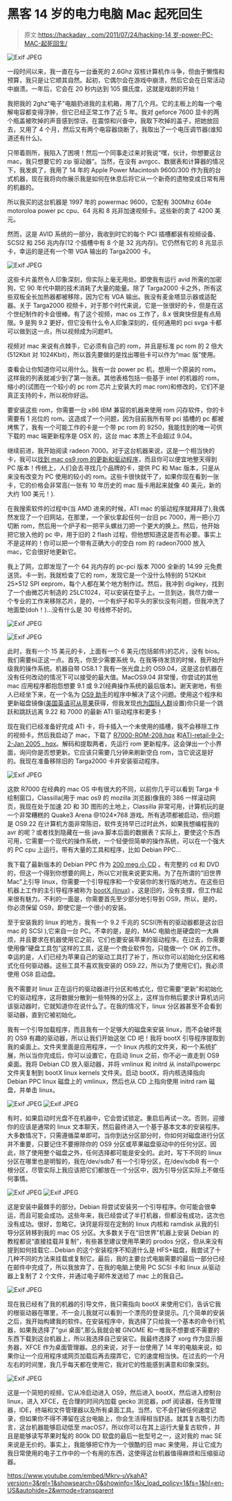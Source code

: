 # 黑客 14 岁的电力电脑 Mac 起死回生

> 原文:[https://hackaday . com/2011/07/24/hacking-14 岁-power-PC-MAC-起死回生/](https://hackaday.com/2011/07/24/hacking-14-year-old-power-pc-mac-back-to-life/)

![](../Images/a52270854fe0360aef545356a63a7da3.png "Exif JPEG")

一段时间以来，我一直在与一台垂死的 2.6Ghz 双核计算机作斗争，但由于懒惰和预算，我只是让它顺其自然。起初，它偶尔会在游戏中崩溃，然后它会在日常活动中崩溃。一年后，它会在 20 秒内达到 105 摄氏度，这就是戏剧的开始！

我把我的 2ghz“电子”电脑扔进我的主机箱，用了几个月。它的主板上的每一个电解电容都变得浮肿，但它已经正常工作了近 5 年。我对 geforce 7600 显卡的两个瓶盖被吹掉的声音感到惊讶。在震惊和兴奋中，我取下吹掉的盖子，把她放回去，又用了 4 个月，然后又有两个电容器烧断了，我取出了一个电压调节器(谁知道还有什么)。

只带着厕所，我陷入了困境！然后一个同事走过来对我说“嘿，伙计，你想要这台 mac，我只想要它的 zip 驱动器”。当然，在没有 avrgcc、数据表和计算器的情况下，我发疯了，我用了 14 年的 Apple Power Macintosh 9600/300 作为我的台式机器，现在我将向你展示我是如何在休息后将它从一个新奇的遗物变成日常有用的机器的。

所以我买的这台机器是 1997 年的 powermac 9600，它配有 300Mhz 604e motoroloa power pc cpu、64 兆和 8 兆非加速视频卡。这些新的卖了 4200 美元。

然而，这是 AVID 系统的一部分，我收到时它的每个 PCI 插槽都装有视频设备、SCSI2 和 256 兆内存(12 个插槽中有 8 个是 32 兆内存)。它仍然有它的 8 兆显示卡，幸运的是还有一个带 VGA 输出的 Targa2000 卡。

![](../Images/42785acc948e35c4258e86735af97a53.png "Exif JPEG")

这些卡片虽然令人印象深刻，但实际上毫无用处。即使我有运行 avid 所需的加密狗，它 90 年代中期的技术消耗了大量的能量。除了 Targa2000 卡之外，所有这些双板全长加热器都被移除，因为它有 VGA 输出。我没有麦金塔显示器或适配器。关于 Targa2000 视频卡，对于那个时代来说，它是一张很好的卡，但是在这个世纪制作的卡会很棒。有了这个视频，mac os 工作了，8.x 很爽快但是有点局限。9 是狗 9.2 更好，但它没有什么令人印象深刻的，任何通用的 pci svga 卡都可以做到这一点，所以视频成为问题#1。

视频对 mac 来说有点棘手，它必须有自己的 rom，并且是标准 pc rom 的 2 倍大(512Kbit 对 1024Kbit)，所以首先要做的是找出哪些卡可以作为“mac 版”使用。

查看会让你知道你可以用什么。我有一台 power pc 机，想用一个原装的 rom，这样我的列表就减少到了第一张表。其他表格包括一些基于 intel 的机器的 rom，缩小的(试图在一个较小的 pc rom 芯片上安装大的 mac rom)和修改的，它们不是真正支持的卡，所以祝你好运。

要安装这些 rom，你需要一台 x86 IBM 兼容的机器来使用 rom 闪存软件，你的卡需要有 1 兆位的 rom。这造成了一个问题，因为目前我所有带 pci 插槽的 pc 都被烤焦了，我有一个可能工作的卡是一个带 pc rom 的 9250，我能找到的唯一可供下载的 mac 端更新程序是 OSX 的，这台 mac 本质上不会超过 9.04。

继续前进，我开始阅读 radeon 7000。对于这台机器来说，这是一个相当快的卡，我可以[找到 mac os9 rom 的更新和驱动程序](http://mattst88.com/?page=ati)，而且你可以便宜地整天得到 PC 版本！传统上，人们会去寻找几个品牌的卡，提供 PC 和 Mac 版本，只是从来没有改变为 PC 使用的较小的 rom。这些卡很快就干了，如果你现在看到一张卡，它的价格会非常高(一张有 10 年历史的 mac 版卡用起来就像 40 美元，新的大约 100 美元！).

在我搜索软件的过程中(当 AMD 进来的时候，ATI mac 的驱动程序就拜拜了),我偶然发现了一个旧网站，在那里，一个家伙拿起任何一台旧 pc 7000，用一把小刀切断 rom，然后用一个炉子和一把平头螺丝刀把一个更大的换上。然后，他开始把它放入他的 pc 中，用于旧的 2 flash 过程，但他想知道这是否有必要。事实上不是这样的！你可以把一个带有正确大小的空白 rom 的 radeon7000 放入 mac，它会很好地更新它。

我上了网，立即发现了一个 64 兆内存的 pc-pci 版本 7000 全新的 14.99 元免费送货。卡一到，我就检查了它的 rom，发现它是一个没什么特别的 512Kbit 25×512 SPI eeprom，每个人都在某个地方制作过。然后，我冲到 digikey，找到了一个由微芯片制造的 25LC1024，可以安装在垫子上。一旦到达，我尽力做一个专业的工作来移除芯片，是的，一个有炉子和平头的家伙没有问题，但我冲洗了地面垫(doh！)…没有什么是 30 号线修不好的。

![](../Images/209305a8b25bd201e63091e0845db6b6.png "Exif JPEG")

![](../Images/270c1168d223c93c859d57c98d81a598.png "Exif JPEG")

此时，我有一个 15 美元的卡，上面有一个 6 美元(包括邮件)的芯片，没有 bios。我们需要纠正这一点。首先，你至少需要系统 9。在我等待发货的时候，我开始升级我的操作系统。机器自带 OS8.1？我有一张光盘上的 OS9.04，这是这台机器在没有任何改动的情况下可以接受的最大值。MacOS9.04 非常慢，你尝试的其他 mac 应用程序都抱怨想要 9.1 或 9.2(经典操作系统的最后版本)。谢天谢地，有些人已经坐下来，在一个名为 [OS9 助手](http://www.os9forever.com/os9helper.html)的程序中解决了这个问题。使用这个程序和更新磁盘镜像([美国英语可从苹果](http://support.apple.com/kb/ht1387)获得，但我发现[也为国际人群](http://www.gla.ac.uk/~gwm1h/macos9/)设置)你只是一个跳跃和跳跃远离 9.22 和 7000 的最新 ATI 驱动程序和更多！

现在我们已经准备好完成 ATI 卡，将卡插入一个未使用的插槽，我不会移除工作的视频卡。然后我启动了 mac，下载了 [R7000-ROM-208.hqx](http://cheesefactory.us/filecenter/R7000-ROM-208.hqx) 和[ATI-retail-9-2-2-Jan 2005 . hqx](http://cheesefactory.us/filecenter/ati-retail-9-2-2-jan2005.hqx)。解码和提取两者，先运行 rom 更新程序。这会弹出一个小界面，询问你是否想更新。它应该只需要几分钟来刷新空白 rom，当它说这是好的。我现在准备移除旧的 Targa2000 卡并安装驱动程序。

![](../Images/7e04cd845505ba3b7441237708077c9c.png "Exif JPEG")

这款 R7000 在经典的 mac OS 中有很大的不同，以前你几乎可以看到 Targa 卡绘制窗口，Classilla(用于 mac os9 的 mozilla 浏览器)像我的 386 一样滚动网页，我现在处于加速 2D 和 3D 图形的土地上，Classilla 非常可用，计算机玩的是一个非常糟糕的 Quake3 Arena @1024×768 游戏。所有选项都被启动，但问题是 OS9.22 在计算机方面非常陈旧，软件支持早已过时此外，如果我想编程我的 avr 的呢？或者找到隐藏在一些 java 脚本后面的数据表？实际上，要使这个东西可用，它需要一个现代的操作系统，一个轻便但简单的操作系统，可以在一个强大的 PC cpu 上运行，带有大量的工具和程序，比如 Debian PPC…

我下载了最新版本的 Debian PPC 作为 [200 meg 小 CD](http://cdimage.debian.org/debian-cd/6.0.2.1/powerpc/iso-cd/debian-6.0.2.1-powerpc-netinst.iso) 。有完整的 cd 和 DVD 的，但这一个得到你想要的网上，所以它对我来说更实用。为了在所谓的“旧世界 Mac”上引导 linux，你需要一个引导程序和一个安装你的发行版的地方。在这些旧机器上工作的主引导程序被称为 [bootX (linux)](http://penguinppc.org/bootloaders/bootx/) 。这是旧的，没有支撑，但工作起来很有魅力。不利的一面是，你需要首先至少部分地引导到 OS9，所以，是的，你必须保留 OS9，即使它是一个很小的安装。

至于安装我的 linux 的地方，我有一个 9.2 千兆的 SCSI(所有的驱动器都是这台旧 mac 的 SCSI ),它来自一台 PC。不幸的是，是的，MAC 电脑也是硬盘的一大麻烦，并且要求在机器使用它之前，它们也要安装苹果的驱动程序。在过去，你需要使用像“硬盘工具包”这样的工具，这是一个商业软件包，只能做一个 OK 的工作。幸运的是，人们已经为苹果自己的驱动工具打了补丁，所以你可以初始化分区和格式化任何驱动器。这些工具不喜欢我安装的 OS9.22，所以为了使用它们，我必须使用 OS8 启动盘。

我不需要对 linux 正在运行的驱动器进行分区和格式化，但它需要“更新”和初始化它的驱动程序，这将数据分散到一些特殊的分区上，这样当你稍后要求计算机访问该驱动器时，它就知道你在说什么了。在我的情况下，linux 分区器甚至不会看到驱动器，直到它被初始化。

我有一个引导加载程序，而且我有一个足够大的磁盘来安装 linux，而不会破坏我的 OS9 有趣的驱动器，所以让我们开始这张 CD 吧！我将 bootX 引导程序提取到我的桌面上。文件夹里面是应用程序，一个 linux 内核的文件夹，和一个系统扩展，所以当你完成后，你可以设置它，在启动 linux 之前，你不必一直走到 OS9 桌面。我将 Debian CD 放入驱动器，并将 vmlinux 和 initrd 从 install\powerpc 文件夹复制到 bootX linux kernels 文件夹。启动 bootX，将内核选择指向 Debian PPC linux 磁盘上的 vmlinux，然后也从 CD 上指向使用 initrd ram 磁盘，并单击 linux。

![](../Images/8bdd727d7bbfd5a57a6f0091e46f3b2b.png "Exif JPEG") ![](../Images/ae8efe6f1ef8eca2f0ce785b816ab4c1.png "Exif JPEG")

有时，如果启动时光盘不在机器中，它会尝试锁定。重启后再试一次。否则，迎接你的应该是通常的 linux 文本聊天，然后最终进入一个基于基本文本的安装程序。大多数情况下，只需遵循菜单即可。当你到达分区部分时，你如何对磁盘进行分区并不重要，只要记住不要擦除你的 OS9 分区或苹果磁盘驱动中的任何分区。因此，除了使用整个磁盘之外，任何选择都可能是安全的。此时，写下不同的 linux 分区在哪里也是明智的，我在/dev/sdb7 有一个引导分区，在/dev/sdb8 有一个根分区，尽管实际上我应该把它们都放在一个分区中，因为引导分区实际上不做任何事情。

![](../Images/5d26637b19792b1dd4049c13d96b3d67.png "Exif JPEG") ![](../Images/6723e51b9b1f2c1047a03fcba2602a77.png "Exif JPEG")

这是安装中最棘手的部分。Debian 将尝试安装另一个引导程序。你可能会很幸运，而且可能会成功。这些年来，我已经尝试了半打机器，但都没有成功，这次也没有成功。很好，忽略它。诀窍是将现在定制的 linux 内核和 ramdisk 从我的引导分区转移到我的 mac OS 分区。大多数关于在“旧世界”机器上安装 Debian 的教程都说“直接挂载并复制”，有些甚至建议使用苹果的 prodos 分区，但从来没有提到如何挂载它…Debian 的这个安装程序不知道什么是 HFS+磁盘，我尝试了十几种不同的方法来挂载或复制它。最后，我的主要台式电脑需要的最后一部分已经在邮件中完成了，所以我放弃了，在我的电脑上使用 PC SCSI 卡和 linux 从驱动器上复制了 2 个文件，并通过电子邮件发送给了 mac 上的我自己。

![](../Images/572d38c3ae37ca26c1fb4cabbaebbf5c.png "Exif JPEG")

现在我已经有了我的机器的引导文件，我只需指向 bootX 来使用它们，告诉它我的根驱动器在哪里，不一会儿我就可以看到一个漂亮的登录提示。几个简单的安装之后，我开始构建我的软件。在安装程序中，我选择了只给我一个基本的命令行机器，如果我选择了“gui 桌面”,那么我就会被 GNOME 和一堆我不想要或不需要的东西下载到这台机器上，所以我选择自己安装它。我最终选择了 xorg 作为显示服务器，XFCE 作为桌面管理器。总的来说，对于一台使用了 14 年的电脑来说，如果你让一个应用程序或网页加载后再去摆弄它，它的速度相当快。在过去的一个月左右的时间里，我几乎每天都在使用它，我对它的性能感到满意和印象深刻。

![](../Images/258f2b7fa6c428c833ef4ee58b7e7f97.png "Exif JPEG")

这是一个简短的视频，它从冷启动进入 OS9，然后进入 bootX，然后进入控制台 linux，进入 XFCE，在合理的时间内加载 gecko 浏览器，pdf 阅读器，任务管理器，IDE，终端和文件管理器以及所有桌面工具。当然，它不会打破任何速度记录，但如果你不得不滞留在这台电脑上，你会生活得相当舒适。就其复古吸引力而言，这台机器能够启动低至 macOS7，所以你可以在其上运行大量复古软件，并且是能够读写苹果时髦的 800k DD 软盘的最后一批型号之一，这对我的 mac SE 来说是无价的。事实上，我能够把它作为一个很酷的旧 mac 来使用，并让它成为我日常使用的电子工作中的一个有用的东西，这使得这台机器值得麻烦和压缩驱动器。

 <https://www.youtube.com/embed/Mkrv-uVkahA?version=3&rel=1&showsearch=0&showinfo=1&iv_load_policy=1&fs=1&hl=en-US&autohide=2&wmode=transparent>

</span> </body> </html>